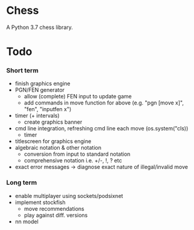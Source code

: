 # Chess
A Python 3.7 chess library.

# Todo
### Short term
- finish graphics engine
- PGN/FEN generator
  - allow (complete) FEN input to update game
  - add commands in move function for above (e.g. "pgn [move x]", "fen", "inputfen x")
- timer (+ intervals)
  - create graphics banner
- cmd line integration, refreshing cmd line each move (os.system("cls))
  - timer
- titlescreen for graphics engine
- algebraic notation & other notation
  - conversion from input to standard notation
  - comprehensive notation i.e. +/-, !, ? etc
- exact error messages -> diagnose exact nature of illegal/invalid move

### Long term
- enable multiplayer using sockets/podsixnet
- implement stockfish
  - move recommendations
  - play against diff. versions
- nn model
